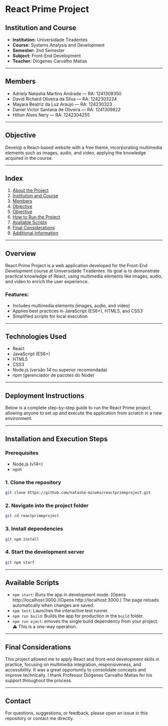 # React Prime Project

## Institution and Course  
- **Institution:** Universidade Tiradentes  
- **Course:** Systems Analysis and Development
- **Semester:** 2nd Semester
- **Subject:** Front-End Development 
- **Teacher:** Diógenes Carvalho Matias  

---

## Members 
- Adriely Natasha Martins Andrade — RA: 1241309350  
- David Richard Oliveira da Silva — RA: 1242303224  
- Mayara Beatriz da Luz Araujo — RA: 124230323  
- Daniel Victor Santana de Oliveira — RA: 1241309822  
- Hilton Alves Nery — RA: 1242304255  

---

## Objective  
Develop a React-based website with a free theme, incorporating multimedia elements such as images, audio, and video, applying the knowledge acquired in the course.

---

## Index

1. [About the Project](#-visão-geral)
2. [Institution and Course](#-instituição-e-curso)
3. [Members](#-integrantes)
4. [Objective](#-objetivo)
5. [Objective](#-tecnologias-utilizadas)
6. [How to Run the Project](#-installation-and-execution-steps)
7. [Available Scripts](#-scripts-disponíveis)
8. [Final Considerations](#-considerações-finais)
9. [Additional Information](#-informações-adicionais)

---

## Overview  
React Prime Project is a web application developed for the Front-End Development course at Universidade Tiradentes. Its goal is to demonstrate practical knowledge of React, using multimedia elements like images, audio, and video to enrich the user experience.

### Features:  
- Includes multimedia elements (images, audio, and video) 
- Applies best practices in JavaScript (ES6+), HTML5, and CSS3
- Simplified scripts for local execution

---

## Technologies Used 
- React  
- JavaScript (ES6+)  
- HTML5  
- CSS3  
- Node.js (versão 14 ou superior recomendada)  
- npm (gerenciador de pacotes do Node)  

---

## Deployment Instructions
Below is a complete step-by-step guide to run the React Prime project, allowing anyone to set up and execute the application from scratch in a new environment.

---

## Installation and Execution Steps  

### Prerequisites
- Node.js (v14+)  
- npm  

### 1. Clone the repository  
```bash
git clone https://github.com/natasha-minako/reactprimeproject.git
```

### 2. Navigate into the project folder  
```bash
git cd reactprimeproject
```

### 3. Install dependencies 
```bash
git npm install
```

### 4. Start the development server
```bash
git npm start
```

---

## Available Scripts

- `npm start`: Runs the app in development mode. [Opens http://localhost:3000.](Opens http://localhost:3000.) The page reloads automatically when changes are saved. 
- `npm test`: Launches the interactive test runner.  
- `npm run build`:	 Builds the app for production in the `build` folder.
- `npm run eject`:	emoves the single build dependency from your project. ⚠️ This is a one-way operation.

---

## Final Considerations  
This project allowed me to apply React and front-end development skills in practice, focusing on multimedia integration, responsiveness, and accessibility. It was a great opportunity to consolidate concepts and improve technically. I thank Professor Diógenes Carvalho Matias for his support throughout the process.

---

## Contact

For questions, suggestions, or feedback, please open an issue in this repository or contact me directly.
